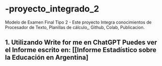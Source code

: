 # -proyecto_integrado_2
Modelo de Examen Final Tipo 2 - Este proyecto Integra conocimientos de Procesador de Texto, Planillas de cálculo,, Github, Colab, Publicacion.
## 1. Utilizando Write for me en ChatGPT Puedes ver el Informe escrito en: [[Informe Estadístico sobre la Educación en Argentina]
